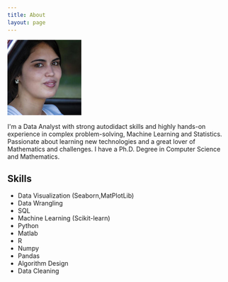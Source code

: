 ```yaml
---
title: About
layout: page
---
```

![](image/c.png)

<p> I'm a Data Analyst  with strong autodidact skills and highly hands-on experience in complex problem-solving, Machine Learning and Statistics. Passionate about learning new technologies and a great lover of Mathematics and challenges. I have a Ph.D. Degree in Computer Science and Mathematics.</p>

<h2>Skills</h2>

<ul class="skill-list">
	<li>Data Visualization (Seaborn,MatPlotLib)</li>
	<li>Data Wrangling</li>
	<li>SQL</li>
	<li>Machine Learning (Scikit-learn)</li>
	<li>Python</li>
	<li>Matlab</li>
	<li>R</li>
	<li>Numpy</li>
	<li>Pandas</li>
	<li>Algorithm Design</li>
	<li>Data Cleaning</li>
</ul>
